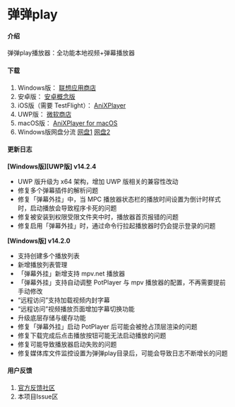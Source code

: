 # 弹弹play

#### 介绍
弹弹play播放器：全功能本地视频+弹幕播放器

#### 下载

1. Windows版： [联想应用商店](https://lestore.lenovo.com/detail/10343)
2. 安卓版： [安卓概念版](https://gitee.com/xyoye/DanDanPlayForAndroid/releases)
3. iOS版（需要 TestFlight）： [AniXPlayer](https://testflight.apple.com/join/R6JotnNG)
4. UWP版： [微软商店](https://www.microsoft.com/store/productId/9nwpvd7t1hpw)
5. macOS版： [AniXPlayer for macOS](https://gitee.com/sun_sx/dandanplay_mac_update/releases)
6. Windows版网盘分流 [网盘1](https://cowtransfer.com/s/9ea66a3241cb40) [网盘2](https://pan.baidu.com/s/13ACWJauADxbracesBCpcEg?pwd=rrv7)

#### 更新日志

**[Windows版][UWP版] v14.2.4**
- UWP 版升级为 x64 架构，增加 UWP 版相关的兼容性改动
- 修复多个弹幕插件的解析问题
- 修复「弹幕外挂」中，当 MPC 播放器状态栏的播放时间设置为倒计时样式时，启动播放会导致程序卡死的问题
- 修复被安装到权限受限文件夹中时，播放器首页报错的问题
- 修复启用「弹幕外挂」时，通过命令行拉起播放器时仍会提示登录的问题

**[Windows版] v14.2.0**
- 支持创建多个播放列表
- 新增播放列表管理
- 「弹幕外挂」新增支持 mpv.net 播放器
- 「弹幕外挂」支持自动调整 PotPlayer 与 mpv 播放器的配置，不再需要提前手动修改
- “远程访问”支持加载视频内封字幕
- “远程访问”视频播放页面增加字幕切换功能
- 升级底层存储与缓存功能
- 修复「弹幕外挂」启动 PotPlayer 后可能会被抢占顶层渲染的问题
- 修复下载完成后点击播放按钮可能无法启动播放的问题
- 修复可能导致播放器启动失败的问题
- 修复媒体库文件监控设置为弹弹play目录后，可能会导致日志不断增长的问题

#### 用户反馈

1. [官方反馈社区](https://support.qq.com/products/104929)
2. 本项目Issue区
